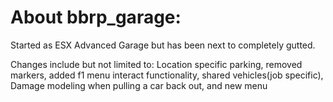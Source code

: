 # About bbrp_garage:
Started as ESX Advanced Garage but has been next to completely gutted. 

Changes include but not limited to:
Location specific parking, removed markers, added f1 menu interact functionality, shared vehicles(job specific), Damage modeling when pulling a car back out, and new menu



